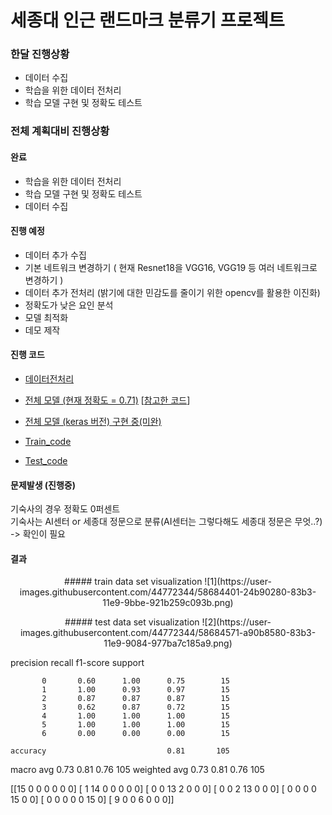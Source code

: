 #  세종대 인근 랜드마크 분류기 프로젝트

### 한달 진행상황
- 데이터 수집
- 학습을 위한 데이터 전처리
- 학습 모델 구현 및 정확도 테스트

### 전체 계획대비 진행상황
#### 완료
- 학습을 위한 데이터 전처리
- 학습 모델 구현 및 정확도 테스트
- 데이터 수집
#### 진행 예정
- 데이터 추가 수집
- 기본 네트워크 변경하기 ( 현재 Resnet18을 VGG16, VGG19 등 여러 네트워크로 변경하기 )
- 데이터 추가 전처리 (밝기에 대한 민감도를 줄이기 위한 opencv를 활용한 이진화)
- 정확도가 낮은 요인 분석
- 모델 최적화
- 데모 제작

#### 진행 코드
- [데이터전처리](https://github.com/socome/2019.Spring.AI_Leader/blob/master/%EB%8D%B0%EC%9D%B4%ED%84%B0_%EC%A0%84%EC%B2%98%EB%A6%AC_ipynb%EC%9D%98_%EC%82%AC%EB%B3%B8.ipynb)
- [전체 모델 (현재 정확도 = 0.71)](https://github.com/suimn416/2019.Spring.AI_Leader/blob/master/VLADNet_jwkim.ipynb) 
  [[참고한 코드](https://github.com/lyakaap/NetVLAD-pytorch)]
- [전체 모델 (keras 버전) 구현 중(미완)](https://drive.google.com/file/d/1OyTXv6IG5E1Uq1ASOLUc9dz-kyDvu-Si/view?usp=sharing)

- [Train_code](https://github.com/socome/2019.Spring.AI_Leader/blob/master/VLADNet_jwkim_train.ipynb)

- [Test_code](https://github.com/socome/2019.Spring.AI_Leader/blob/master/VLADNet_jwkim_test.ipynb) 

#### 문제발생 (진행중)
기숙사의 경우 정확도 0퍼센트</br>
기숙사는 AI센터 or 세종대 정문으로 분류(AI센터는 그렇다해도 세종대 정문은 무엇..?)</br>
-> 확인이 필요

#### 결과
<p align="center">
##### train data set visualization
![1](https://user-images.githubusercontent.com/44772344/58684401-24b90280-83b3-11e9-9bbe-921b259c093b.png)
<p align="center">
##### test data set visualization
![2](https://user-images.githubusercontent.com/44772344/58684571-a90b8580-83b3-11e9-9084-977ba7c185a9.png)
</p>
              precision    recall  f1-score   support

           0       0.60      1.00      0.75        15
           1       1.00      0.93      0.97        15
           2       0.87      0.87      0.87        15
           3       0.62      0.87      0.72        15
           4       1.00      1.00      1.00        15
           5       1.00      1.00      1.00        15
           6       0.00      0.00      0.00        15

    accuracy                           0.81       105
   macro avg       0.73      0.81      0.76       105
weighted avg       0.73      0.81      0.76       105

[[15  0  0  0  0  0  0]
 [ 1 14  0  0  0  0  0]
 [ 0  0 13  2  0  0  0]
 [ 0  0  2 13  0  0  0]
 [ 0  0  0  0 15  0  0]
 [ 0  0  0  0  0 15  0]
 [ 9  0  0  6  0  0  0]]
